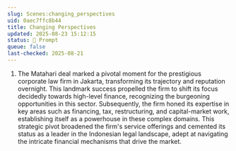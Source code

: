 ```yaml
---
slug: Scenes:changing_perspectives
uid: 0aec7ffc8b44
title: Changing Perspectives
updated: 2025-08-23 15:12:15
status: 💬 Prompt
queue: false
last-checked: 2025-08-21
---
```



1. The Matahari deal marked a pivotal moment for the prestigious corporate law firm in Jakarta, transforming its trajectory and reputation overnight. This landmark success propelled the firm to shift its focus decidedly towards high-level finance, recognizing the burgeoning opportunities in this sector. Subsequently, the firm honed its expertise in key areas such as financing, tax, restructuring, and capital-market work, establishing itself as a powerhouse in these complex domains. This strategic pivot broadened the firm's service offerings and cemented its status as a leader in the Indonesian legal landscape, adept at navigating the intricate financial mechanisms that drive the market.
